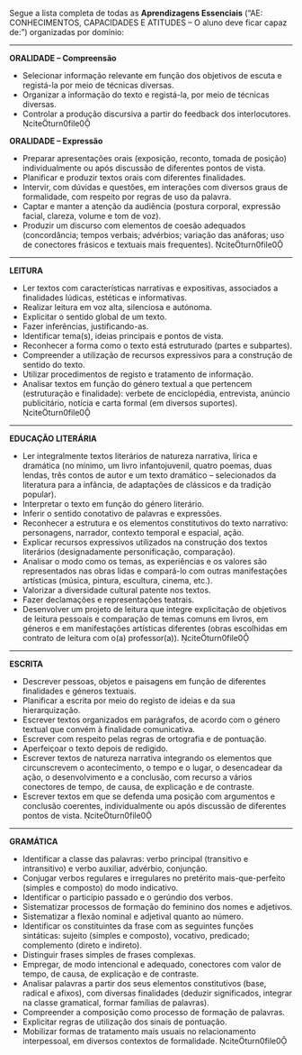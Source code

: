 Segue a lista completa de todas as **Aprendizagens Essenciais** (“AE: CONHECIMENTOS, CAPACIDADES E ATITUDES – O aluno deve ficar capaz de:”) organizadas por domínio:

---

**ORALIDADE – Compreensão**  
- Selecionar informação relevante em função dos objetivos de escuta e registá-la por meio de técnicas diversas.  
- Organizar a informação do texto e registá-la, por meio de técnicas diversas.  
- Controlar a produção discursiva a partir do feedback dos interlocutores. citeturn0file0

**ORALIDADE – Expressão**  
- Preparar apresentações orais (exposição, reconto, tomada de posição) individualmente ou após discussão de diferentes pontos de vista.  
- Planificar e produzir textos orais com diferentes finalidades.  
- Intervir, com dúvidas e questões, em interações com diversos graus de formalidade, com respeito por regras de uso da palavra.  
- Captar e manter a atenção da audiência (postura corporal, expressão facial, clareza, volume e tom de voz).  
- Produzir um discurso com elementos de coesão adequados (concordância; tempos verbais; advérbios; variação das anáforas; uso de conectores frásicos e textuais mais frequentes). citeturn0file0

---

**LEITURA**  
- Ler textos com características narrativas e expositivas, associados a finalidades lúdicas, estéticas e informativas.  
- Realizar leitura em voz alta, silenciosa e autónoma.  
- Explicitar o sentido global de um texto.  
- Fazer inferências, justificando-as.  
- Identificar tema(s), ideias principais e pontos de vista.  
- Reconhecer a forma como o texto está estruturado (partes e subpartes).  
- Compreender a utilização de recursos expressivos para a construção de sentido do texto.  
- Utilizar procedimentos de registo e tratamento de informação.  
- Analisar textos em função do género textual a que pertencem (estruturação e finalidade): verbete de enciclopédia, entrevista, anúncio publicitário, notícia e carta formal (em diversos suportes). citeturn0file0

---

**EDUCAÇÃO LITERÁRIA**  
- Ler integralmente textos literários de natureza narrativa, lírica e dramática (no mínimo, um livro infantojuvenil, quatro poemas, duas lendas, três contos de autor e um texto dramático – selecionados da literatura para a infância, de adaptações de clássicos e da tradição popular).  
- Interpretar o texto em função do género literário.  
- Inferir o sentido conotativo de palavras e expressões.  
- Reconhecer a estrutura e os elementos constitutivos do texto narrativo: personagens, narrador, contexto temporal e espacial, ação.  
- Explicar recursos expressivos utilizados na construção dos textos literários (designadamente personificação, comparação).  
- Analisar o modo como os temas, as experiências e os valores são representados nas obras lidas e compará-lo com outras manifestações artísticas (música, pintura, escultura, cinema, etc.).  
- Valorizar a diversidade cultural patente nos textos.  
- Fazer declamações e representações teatrais.  
- Desenvolver um projeto de leitura que integre explicitação de objetivos de leitura pessoais e comparação de temas comuns em livros, em géneros e em manifestações artísticas diferentes (obras escolhidas em contrato de leitura com o(a) professor(a)). citeturn0file0

---

**ESCRITA**  
- Descrever pessoas, objetos e paisagens em função de diferentes finalidades e géneros textuais.  
- Planificar a escrita por meio do registo de ideias e da sua hierarquização.  
- Escrever textos organizados em parágrafos, de acordo com o género textual que convém à finalidade comunicativa.  
- Escrever com respeito pelas regras de ortografia e de pontuação.  
- Aperfeiçoar o texto depois de redigido.  
- Escrever textos de natureza narrativa integrando os elementos que circunscrevem o acontecimento, o tempo e o lugar, o desencadear da ação, o desenvolvimento e a conclusão, com recurso a vários conectores de tempo, de causa, de explicação e de contraste.  
- Escrever textos em que se defenda uma posição com argumentos e conclusão coerentes, individualmente ou após discussão de diferentes pontos de vista. citeturn0file0

---

**GRAMÁTICA**  
- Identificar a classe das palavras: verbo principal (transitivo e intransitivo) e verbo auxiliar, advérbio, conjunção.  
- Conjugar verbos regulares e irregulares no pretérito mais-que-perfeito (simples e composto) do modo indicativo.  
- Identificar o particípio passado e o gerúndio dos verbos.  
- Sistematizar processos de formação do feminino dos nomes e adjetivos.  
- Sistematizar a flexão nominal e adjetival quanto ao número.  
- Identificar os constituintes da frase com as seguintes funções sintáticas: sujeito (simples e composto), vocativo, predicado; complemento (direto e indireto).  
- Distinguir frases simples de frases complexas.  
- Empregar, de modo intencional e adequado, conectores com valor de tempo, de causa, de explicação e de contraste.  
- Analisar palavras a partir dos seus elementos constitutivos (base, radical e afixos), com diversas finalidades (deduzir significados, integrar na classe gramatical, formar famílias de palavras).  
- Compreender a composição como processo de formação de palavras.  
- Explicitar regras de utilização dos sinais de pontuação.  
- Mobilizar formas de tratamento mais usuais no relacionamento interpessoal, em diversos contextos de formalidade. citeturn0file0
